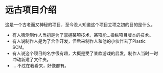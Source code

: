 # 远古项目介绍
这是一个古老而又神秘的项目，至今没人知道这个项目立项之初的目的是什么。
- 有人猜测制作人当初是为了掌握某项技术，某项能...操纵项目版本的技术。
- 有人说制作人是为了合作开发，但后来制作人和他的小伙伴去了Plastic SCM。
- 有人说这个项目的名字很有趣，大概是受了某款游戏的启发，制作人当时一时冲动新建了文件夹。
- ...
不过在我看来，好像都有。
